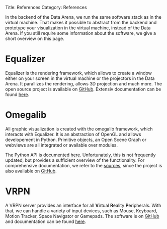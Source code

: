 Title: References
Category: References

In the backend of the Data Arena, we run the same software stack as in the virtual machine.
That makes it possible to abstract from the backend and prototype your visualization in the virtual machine, instead of the Data Arena.
If you still require some information about the software, we give a short overview on this page.

# Equalizer

Equalizer is the rendering framework, which allows to create a window either on your screen in the virtual machine or the projectors in the Data Arena.
It parallizes the rendering, allows 3D projection and much more.
The open source project is available on [GitHub](https://github.com/Eyescale/Equalizer).
Extensiv documentation can be found [here](http://www.equalizergraphics.com/documentation.html).

# Omegalib

All graphic visualization is created with the omegalib framework, which interacts with Equalizer.
It is an abstraction of OpenGL and allows developement in Python.
Primitive objects, an Open Scene Graph or webviews are all integrated or available over modules.

The Python API is documented [here](https://github.com/uic-evl/omegalib/wiki/Python-Reference#omegalib-python-reference).
Unfortunately, this is not frequently updated, but provides a sufficient overview of the functionality.
For comprehensive documentation, we refer to the [sources](https://github.com/uic-evl/omegalib/blob/master/src/omega/omegaPythonApi.cpp), since the project is also available on [GitHub](https://github.com/uic-evl/omegalib).

# VRPN

A VRPN server provides an interface for all **V**irtual **R**eality **P**eripherals.
With that, we can handle a variety of input devices, such as Mouse, Keyboard, Motion Tracker, Space Navigator or Gamepads.
The software is on [GitHub](https://github.com/vrpn/vrpn/wiki) and documentation can be found [here](http://dev.vrpn.org/docs/classes.html).
